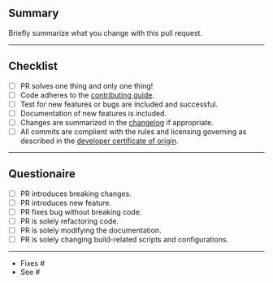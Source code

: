 ## Summary 

Briefly summarize what you change with this pull request.

---

## Checklist

- [ ] PR solves one thing and only one thing!
- [ ] Code adheres to the [contributing guide](https://hsloot.github.io/integratecpp/CONTRIBUTING.html). 
- [ ] Test for new features or bugs are included and successful.
- [ ] Documentation of new features is included.
- [ ] Changes are summarized in the [changelog](NEWS.md) if appropriate.
- [ ] All commits are complient with the rules and licensing governing as described in the [developer certificate of origin](https://developercertificate.org). 

---

## Questionaire

- [ ] PR introduces breaking changes.
- [ ] PR introduces new feature.
- [ ] PR fixes bug without breaking code.
- [ ] PR is solely refactoring code.
- [ ] PR is solely modifying the documentation. 
- [ ] PR is solely changing build-related scripts and configurations.

---

- Fixes #
- See #
